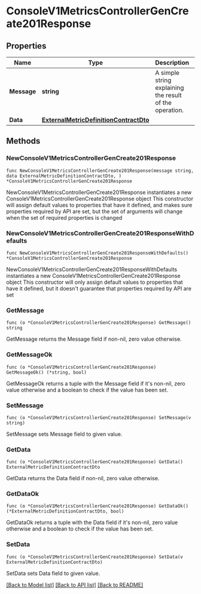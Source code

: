 # ConsoleV1MetricsControllerGenCreate201Response

## Properties

Name | Type | Description | Notes
------------ | ------------- | ------------- | -------------
**Message** | **string** | A simple string explaining the result of the operation. | 
**Data** | [**ExternalMetricDefinitionContractDto**](ExternalMetricDefinitionContractDto.md) |  | 

## Methods

### NewConsoleV1MetricsControllerGenCreate201Response

`func NewConsoleV1MetricsControllerGenCreate201Response(message string, data ExternalMetricDefinitionContractDto, ) *ConsoleV1MetricsControllerGenCreate201Response`

NewConsoleV1MetricsControllerGenCreate201Response instantiates a new ConsoleV1MetricsControllerGenCreate201Response object
This constructor will assign default values to properties that have it defined,
and makes sure properties required by API are set, but the set of arguments
will change when the set of required properties is changed

### NewConsoleV1MetricsControllerGenCreate201ResponseWithDefaults

`func NewConsoleV1MetricsControllerGenCreate201ResponseWithDefaults() *ConsoleV1MetricsControllerGenCreate201Response`

NewConsoleV1MetricsControllerGenCreate201ResponseWithDefaults instantiates a new ConsoleV1MetricsControllerGenCreate201Response object
This constructor will only assign default values to properties that have it defined,
but it doesn't guarantee that properties required by API are set

### GetMessage

`func (o *ConsoleV1MetricsControllerGenCreate201Response) GetMessage() string`

GetMessage returns the Message field if non-nil, zero value otherwise.

### GetMessageOk

`func (o *ConsoleV1MetricsControllerGenCreate201Response) GetMessageOk() (*string, bool)`

GetMessageOk returns a tuple with the Message field if it's non-nil, zero value otherwise
and a boolean to check if the value has been set.

### SetMessage

`func (o *ConsoleV1MetricsControllerGenCreate201Response) SetMessage(v string)`

SetMessage sets Message field to given value.


### GetData

`func (o *ConsoleV1MetricsControllerGenCreate201Response) GetData() ExternalMetricDefinitionContractDto`

GetData returns the Data field if non-nil, zero value otherwise.

### GetDataOk

`func (o *ConsoleV1MetricsControllerGenCreate201Response) GetDataOk() (*ExternalMetricDefinitionContractDto, bool)`

GetDataOk returns a tuple with the Data field if it's non-nil, zero value otherwise
and a boolean to check if the value has been set.

### SetData

`func (o *ConsoleV1MetricsControllerGenCreate201Response) SetData(v ExternalMetricDefinitionContractDto)`

SetData sets Data field to given value.



[[Back to Model list]](../README.md#documentation-for-models) [[Back to API list]](../README.md#documentation-for-api-endpoints) [[Back to README]](../README.md)


